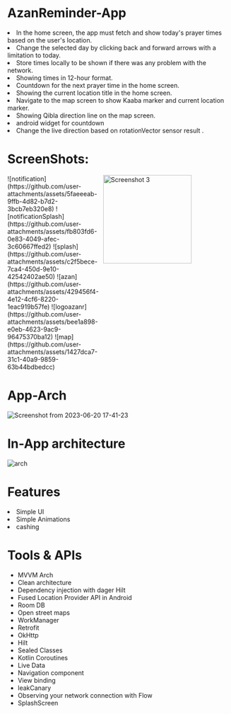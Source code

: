# AzanReminder-App
</h1>
<p dir="auto">
<li> In the home screen, the app must fetch and show today's prayer times based on the user's location.</li>
<li> Change the selected day by clicking back and forward arrows with a limitation to today.</li>
<li> Store times locally to be shown if there was any problem with the network.</li>
<li> Showing times in 12-hour format.</li>
<li> Countdown for the next prayer time in the home screen.</li>
<li> Showing the current location title in the home screen.</li>
<li> Navigate to the map screen to show Kaaba marker and current location marker.</li>
<li> Showing Qibla direction line on the map screen.</li>
  <li> android widget for countdown </li>
<li> Change the live direction based on rotationVector sensor result .</li>
</p>



# ScreenShots:

<div style="display: grid; grid-template-columns: repeat(4, 1fr); gap: 10px;">
 ![notification](https://github.com/user-attachments/assets/5faeeeab-9ffb-4d82-b7d2-3bcb7eb320e8)
![notificationSplash](https://github.com/user-attachments/assets/fb803fd6-0e83-4049-afec-3c60667ffed2)
![splash](https://github.com/user-attachments/assets/c2f5bece-7ca4-450d-9e10-42542402ae50)
![azan](https://github.com/user-attachments/assets/429456f4-4e12-4cf6-8220-1eac919b57fe)
![logoazanr](https://github.com/user-attachments/assets/bee1a898-e0eb-4623-9ac9-96475370ba12)
![map](https://github.com/user-attachments/assets/1427dca7-31c1-40a9-9859-63b44bdbedcc)

<img src="https://github.com/ahmed-faroukk/AlalmiyaAlhura-Task/assets/72602749/8eb9bff8-f516-44bd-bc5c-d5eccf78225f" alt="Screenshot 3" width="200">
  
</div>



<p dir="auto">
  
# App-Arch
![Screenshot from 2023-06-20 17-41-23](https://github.com/ahmed-faroukk/AlalmiyaAlhura-Task/assets/72602749/094d34cc-5b32-493a-b4e1-4946f78ec95e)

# In-App architecture
![arch](https://github.com/ahmed-faroukk/AlalmiyaAlhura-Task/assets/72602749/a4a02bb5-58ca-4ac6-a9c6-153182644af5)



# Features
<li> Simple UI </li>
<li>Simple Animations</li>
<li>cashing</li>

# Tools & APIs
<ul>
  <li>MVVM Arch</li>
  <li>Clean architecture</li>
  <li>Dependency injection with dager Hilt</li>
  <li>Fused Location Provider API in Android</li>
  <li>Room DB</li>
  <li>Open street maps</li>
  <li>WorkManager</li>
  <li>Retrofit</li>
  <li>OkHttp</li>
  <li>Hilt</li>
  <li>Sealed Classes</li>
  <li>Kotlin Coroutines</li>
  <li>Live Data</li>
  <li>Navigation component</li>
  <li>View binding</li>
  <li>leakCanary</li>
  <li>Observing your network connection with Flow</li>
  <li>SplashScreen</li>
</ul>

 
